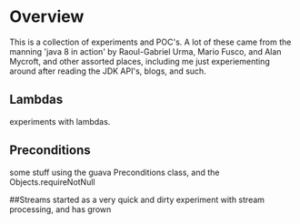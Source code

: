 # Overview
This is a collection of experiments and POC's.  A lot of these came from the manning 'java 8 in action'
by Raoul-Gabriel Urma, Mario Fusco, and Alan Mycroft, and other assorted places, including me just experiementing
around after reading the JDK API's, blogs, and such.

## Lambdas
experiments with lambdas.

## Preconditions
some stuff using the guava Preconditions class, and the Objects.requireNotNull

##Streams
started as a very quick and dirty experiment with stream processing, and has grown 